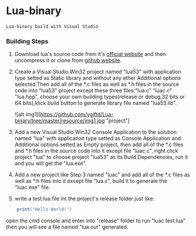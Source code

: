 # Lua-binary

    Lua-binary build with Visual Studio

### Building Steps
1. Download lua's source code from it's [official website](https://www.lua.org) and then uncompress it or clone from [github website](https://www.github.com/lua/lua).
2. Create a Visual Studio Win32 project named "lua53" with application type setted as Static library and without any other Additional options selected.Then add all of the *.c files as well as *.h files in the source code into "lua53" project except these three files:"lua.c" "luac.c" "lua.hpp", choose your own building types(release or debug,32 bits or 64 bits),klick build button to generate library file named "lua53.lib".

    ![alt img1][https://github.com/ygjftd/Lua-binary/tree/master/resource/img1.jpg "project"]


3. Add a new Visual Studio Win32 Console Application to the solution named "lua" with application type setted as Console Application and Additional options setted as Empty project, then add all of the *.c files and *.h files in the source code into it except file "luac.c", right click project "lua" to choose project "lua53" as its Build Dependencies, run it and you will get the "lua.exe".
4. Add a new project like Step 3 named "luac" and add all of the *.c files as well as *.h files into it except file "lua.c", build it to generate the "luac.exe" file.
5. write a test.lua file int the project's release folder just like:

```lua
	print("Hello World!")
```

open the cmd console and enter into "release" folder to run "luac test.lua" then you will see a file named "lua.out" generated.
